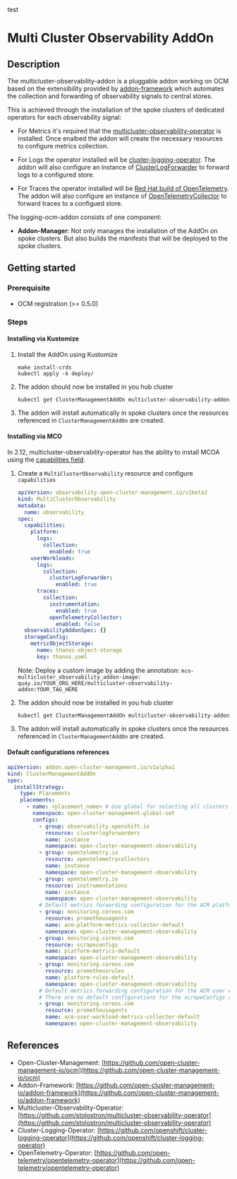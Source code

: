 test
# Multi Cluster Observability AddOn

## Description

The multicluster-observability-addon is a pluggable addon working on OCM
based on the extensibility provided by
[addon-framework](https://github.com/open-cluster-management-io/addon-framework)
which automates the collection and forwarding of observability signals to central stores.

This is achieved through the installation of the spoke clusters of dedicated operators for each observability signal:

- For Metrics it's required that the [multicluster-observability-operator](https://github.com/stolostron/multicluster-observability-operator) is installed. Once enalbed the addon will create the necessary resources to configure metrics collection.

- For Logs the operator installed will be [cluster-logging-operator](https://docs.openshift.com/container-platform/latest/logging/cluster-logging.html). The addon will also configure an instance of [ClusterLogForwarder](https://docs.openshift.com/container-platform/latest/logging/log_collection_forwarding/configuring-log-forwarding.html) to forward logs to a configured store.

- For Traces the operator installed will be [Red Hat build of OpenTelemetry](https://docs.openshift.com/container-platform/latest/otel/otel_rn/otel-rn-3.1.html). The addon will also configure an instance of [OpenTelemetryCollector](https://docs.openshift.com/container-platform/latest/otel/otel-configuration-of-otel-collector.html) to forward traces to a configued store.

The logging-ocm-addon consists of one component:

- **Addon-Manager**: Not only manages the installation of the AddOn on spoke clusters. But also builds the manifests that will be deployed to the spoke clusters.

## Getting started

### Prerequisite

- OCM registration (>= 0.5.0)

### Steps

#### Installing via Kustomize

1. Install the AddOn using Kustomize

    ```shell
    make install-crds
    kubectl apply -k deploy/
    ```

1. The addon should now be installed in you hub cluster

    ```shell
    kubectl get ClusterManagementAddOn multicluster-observability-addon
    ```

1. The addon will install automatically in spoke clusters once the resources referenced in `ClusterManagementAddOn` are created.

#### Installing via MCO

In 2.12, multicluster-observability-operator has the ability to install MCOA using the [capabilities field](https://github.com/stolostron/multicluster-observability-operator/blob/5d1fc789df365b20951b5fe1c378b5eebb306390/operators/multiclusterobservability/api/v1beta2/multiclusterobservability_types.go#L187-L212).

1. Create a `MultiClusterObservability` resource and configure `capabilities`

    ```yaml
    apiVersion: observability.open-cluster-management.io/v1beta2
    kind: MultiClusterObservability
    metadata:
      name: observability
    spec:
      capabilities:
        platform:
          logs:
            collection:
              enabled: true
        userWorkloads:
          logs:
            collection:
              clusterLogForwarder:
                enabled: true
          traces:
            collection:
              instrumentation:
                enabled: true
              openTelemetryCollector:
                enabled: false
      observabilityAddonSpec: {}
      storageConfig:
        metricObjectStorage:
          name: thanos-object-storage
          key: thanos.yaml
    ```

    Note: Deploy a custom image by adding the annotation: `mco-multicluster_observability_addon-image: quay.io/YOUR_ORG_HERE/multicluster-observability-addon:YOUR_TAG_HERE`

1. The addon should now be installed in you hub cluster

    ```shell
    kubectl get ClusterManagementAddOn multicluster-observability-addon
    ```

1. The addon will install automatically in spoke clusters once the resources referenced in `ClusterManagementAddOn` are created.

#### Default configurations references

```yaml
apiVersion: addon.open-cluster-management.io/v1alpha1
kind: ClusterManagementAddOn
spec:
  installStrategy:
    type: Placements
    placements:
      - name: <placement_name> # Use global for selecting all clusters
        namespace: open-cluster-management-global-set
        configs:
          - group: observability.openshift.io
            resource: clusterlogforwarders
            name: instance
            namespace: open-cluster-management-observability
          - group: opentelemetry.io
            resource: opentelemetrycollectors
            name: instance
            namespace: open-cluster-management-observability
          - group: opentelemetry.io
            resource: instrumentations
            name: instance
            namespace: open-cluster-management-observability
          # Default metrics forwarding configuration for the ACM platform metrics collector
          - group: monitoring.coreos.com
            resource: prometheusagents
            name: acm-platform-metrics-collector-default
            namespace: open-cluster-management-observability
          - group: monitoring.coreos.com
            resource: scrapeconfigs
            name: platform-metrics-default
            namespace: open-cluster-management-observability
          - group: monitoring.coreos.com
            resource: prometheusrules
            name: platform-rules-default
            namespace: open-cluster-management-observability
          # Default metrics forwarding configuration for the ACM user workload metrics collector
          # There are no default configurations for the scrapeConfigs and prometheusRules
          - group: monitoring.coreos.com
            resource: prometheusagents
            name: acm-user-workload-metrics-collector-default
            namespace: open-cluster-management-observability
```

## References

- Open-Cluster-Management: [https://github.com/open-cluster-management-io/ocm](https://github.com/open-cluster-management-io/ocm)
- Addon-Framework: [https://github.com/open-cluster-management-io/addon-framework](https://github.com/open-cluster-management-io/addon-framework)
- Multicluster-Observability-Operator: [https://github.com/stolostron/multicluster-observability-operator](https://github.com/stolostron/multicluster-observability-operator)
- Cluster-Logging-Operator: [https://github.com/openshift/cluster-logging-operator](https://github.com/openshift/cluster-logging-operator)
- OpenTelemetry-Operator: [https://github.com/open-telemetry/opentelemetry-operator](https://github.com/open-telemetry/opentelemetry-operator)
